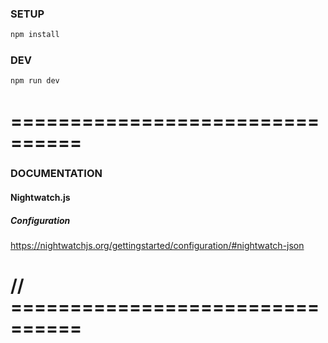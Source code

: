 ### SETUP
```bash
npm install
```

### DEV
```bash
npm run dev
```

# ================================

### DOCUMENTATION
#### Nightwatch.js

##### Configuration 
https://nightwatchjs.org/gettingstarted/configuration/#nightwatch-json


# // ================================